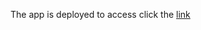 The app is deployed to access click the [link](https://capstone-project-steam-video-games.streamlit.app)
